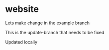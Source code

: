 # website
Lets make change in the example branch

This is the update-branch that needs to be fixed

Updated locally